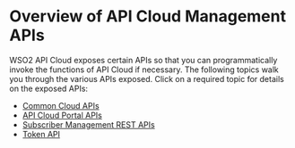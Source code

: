 # Overview of API Cloud Management APIs

WSO2 API Cloud exposes certain APIs so that you can programmatically invoke the functions of API Cloud if necessary.
The following topics walk you through the various APIs exposed. Click on a required topic for details on the exposed APIs:

- [Common Cloud APIs](../common-cloud-apis) 
- [API Cloud Portal APIs](../restful-apis)
- [Subscriber Management REST APIs](../subscriber-management-rest-apis)
- [Token API](../token-api)
